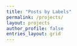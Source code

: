```yaml
---
title: "Posts by Labels"
permalink: /projects/
layout: projects
author_profile: false
entries_layout: grid
---
```


